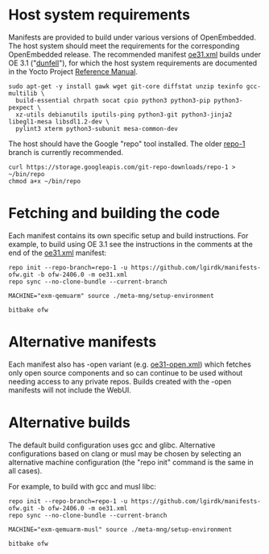 # Host system requirements

Manifests are provided to build under various versions of OpenEmbedded. The host system should meet the requirements for the corresponding OpenEmbedded release. The recommended manifest [oe31.xml](https://github.com/lgirdk/manifests-ofw/blob/ofw-2406.0/oe31.xml) builds under OE 3.1 ("[dunfell](https://wiki.yoctoproject.org/wiki/Releases)"), for which the host system requirements are documented in the Yocto Project [Reference Manual](https://docs.yoctoproject.org/3.1.33/ref-manual/ref-system-requirements.html).

```shell
sudo apt-get -y install gawk wget git-core diffstat unzip texinfo gcc-multilib \
  build-essential chrpath socat cpio python3 python3-pip python3-pexpect \
  xz-utils debianutils iputils-ping python3-git python3-jinja2 libegl1-mesa libsdl1.2-dev \
  pylint3 xterm python3-subunit mesa-common-dev
```

The host should have the Google "repo" tool installed. The older [repo-1](https://source.android.com/setup/develop#old-repo-python2) branch is currently recommended.

```shell
curl https://storage.googleapis.com/git-repo-downloads/repo-1 > ~/bin/repo
chmod a+x ~/bin/repo
```

# Fetching and building the code

Each manifest contains its own specific setup and build instructions. For example, to build using OE 3.1 see the instructions in the comments at the end of the [oe31.xml](https://github.com/lgirdk/manifests-ofw/blob/ofw-2406.0/oe31.xml) manifest:

```shell
repo init --repo-branch=repo-1 -u https://github.com/lgirdk/manifests-ofw.git -b ofw-2406.0 -m oe31.xml
repo sync --no-clone-bundle --current-branch

MACHINE="exm-qemuarm" source ./meta-mng/setup-environment

bitbake ofw
```

# Alternative manifests

Each manifest also has -open variant (e.g. [oe31-open.xml](https://github.com/lgirdk/manifests-ofw/blob/ofw-2406.0/oe31-open.xml)) which fetches only open source components and so can continue to be used without needing access to any private repos. Builds created with the -open manifests will not include the WebUI.

# Alternative builds

The default build configuration uses gcc and glibc. Alternative configurations based on clang or musl may be chosen by selecting an alternative machine configuration (the "repo init" command is the same in all cases).

For example, to build with gcc and musl libc:

```shell
repo init --repo-branch=repo-1 -u https://github.com/lgirdk/manifests-ofw.git -b ofw-2406.0 -m oe31.xml
repo sync --no-clone-bundle --current-branch

MACHINE="exm-qemuarm-musl" source ./meta-mng/setup-environment

bitbake ofw
```
